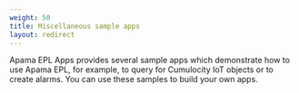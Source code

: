 ```yaml
---
weight: 50
title: Miscellaneous sample apps
layout: redirect
---
```

Apama EPL Apps provides several sample apps which demonstrate how to use Apama EPL, for example, to query for Cumulocity IoT objects or to create alarms. You can use these samples to build your own apps.

